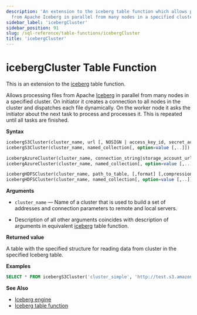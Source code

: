 ```yaml
---
description: 'An extension to the iceberg table function which allows processing files
  from Apache Iceberg in parallel from many nodes in a specified cluster.'
sidebar_label: 'icebergCluster'
sidebar_position: 91
slug: /sql-reference/table-functions/icebergCluster
title: 'icebergCluster'
---
```


# icebergCluster Table Function

This is an extension to the [iceberg](/sql-reference/table-functions/iceberg.md) table function.

Allows processing files from Apache [Iceberg](https://iceberg.apache.org/) in parallel from many nodes in a specified cluster. On initiator it creates a connection to all nodes in the cluster and dispatches each file dynamically. On the worker node it asks the initiator about the next task to process and processes it. This is repeated until all tasks are finished.

**Syntax**

``` sql
icebergS3Cluster(cluster_name, url [, NOSIGN | access_key_id, secret_access_key, [session_token]] [,format] [,compression_method])
icebergS3Cluster(cluster_name, named_collection[, option=value [,..]])

icebergAzureCluster(cluster_name, connection_string|storage_account_url, container_name, blobpath, [,account_name], [,account_key] [,format] [,compression_method])
icebergAzureCluster(cluster_name, named_collection[, option=value [,..]])

icebergHDFSCluster(cluster_name, path_to_table, [,format] [,compression_method])
icebergHDFSCluster(cluster_name, named_collection[, option=value [,..]])
```

**Arguments**

- `cluster_name` — Name of a cluster that is used to build a set of addresses and connection parameters to remote and local servers.

- Description of all other arguments coincides with description of arguments in equivalent [iceberg](/sql-reference/table-functions/iceberg.md) table function.

**Returned value**

A table with the specified structure for reading data from cluster in the specified Iceberg table.

**Examples**

```sql
SELECT * FROM icebergS3Cluster('cluster_simple', 'http://test.s3.amazonaws.com/clickhouse-bucket/test_table', 'test', 'test')
```

**See Also**

- [Iceberg engine](/engines/table-engines/integrations/iceberg.md)
- [Iceberg table function](sql-reference/table-functions/iceberg.md)
